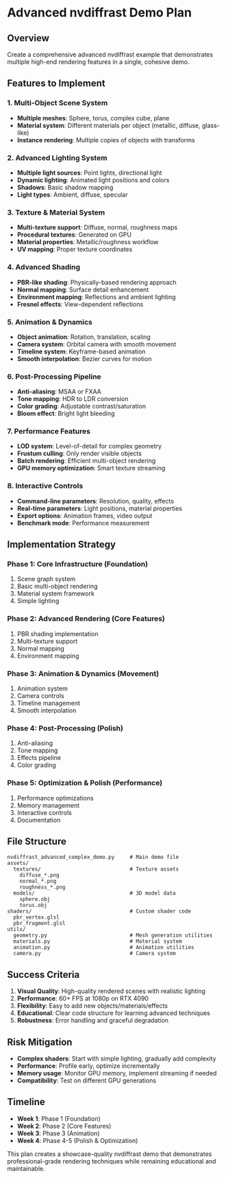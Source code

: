 # Advanced nvdiffrast Demo Plan

## Overview
Create a comprehensive advanced nvdiffrast example that demonstrates multiple high-end rendering features in a single, cohesive demo.

## Features to Implement

### 1. Multi-Object Scene System
- **Multiple meshes**: Sphere, torus, complex cube, plane
- **Material system**: Different materials per object (metallic, diffuse, glass-like)
- **Instance rendering**: Multiple copies of objects with transforms

### 2. Advanced Lighting System
- **Multiple light sources**: Point lights, directional light
- **Dynamic lighting**: Animated light positions and colors
- **Shadows**: Basic shadow mapping
- **Light types**: Ambient, diffuse, specular

### 3. Texture & Material System
- **Multi-texture support**: Diffuse, normal, roughness maps
- **Procedural textures**: Generated on GPU
- **Material properties**: Metallic/roughness workflow
- **UV mapping**: Proper texture coordinates

### 4. Advanced Shading
- **PBR-like shading**: Physically-based rendering approach
- **Normal mapping**: Surface detail enhancement
- **Environment mapping**: Reflections and ambient lighting
- **Fresnel effects**: View-dependent reflections

### 5. Animation & Dynamics
- **Object animation**: Rotation, translation, scaling
- **Camera system**: Orbital camera with smooth movement
- **Timeline system**: Keyframe-based animation
- **Smooth interpolation**: Bezier curves for motion

### 6. Post-Processing Pipeline
- **Anti-aliasing**: MSAA or FXAA
- **Tone mapping**: HDR to LDR conversion
- **Color grading**: Adjustable contrast/saturation
- **Bloom effect**: Bright light bleeding

### 7. Performance Features
- **LOD system**: Level-of-detail for complex geometry
- **Frustum culling**: Only render visible objects
- **Batch rendering**: Efficient multi-object rendering
- **GPU memory optimization**: Smart texture streaming

### 8. Interactive Controls
- **Command-line parameters**: Resolution, quality, effects
- **Real-time parameters**: Light positions, material properties
- **Export options**: Animation frames, video output
- **Benchmark mode**: Performance measurement

## Implementation Strategy

### Phase 1: Core Infrastructure (Foundation)
1. Scene graph system
2. Basic multi-object rendering
3. Material system framework
4. Simple lighting

### Phase 2: Advanced Rendering (Core Features)
1. PBR shading implementation
2. Multi-texture support
3. Normal mapping
4. Environment mapping

### Phase 3: Animation & Dynamics (Movement)
1. Animation system
2. Camera controls
3. Timeline management
4. Smooth interpolation

### Phase 4: Post-Processing (Polish)
1. Anti-aliasing
2. Tone mapping
3. Effects pipeline
4. Color grading

### Phase 5: Optimization & Polish (Performance)
1. Performance optimizations
2. Memory management
3. Interactive controls
4. Documentation

## File Structure
```
nvdiffrast_advanced_complex_demo.py     # Main demo file
assets/
  textures/                             # Texture assets
    diffuse_*.png
    normal_*.png
    roughness_*.png
  models/                               # 3D model data
    sphere.obj
    torus.obj
shaders/                                # Custom shader code
  pbr_vertex.glsl
  pbr_fragment.glsl
utils/
  geometry.py                           # Mesh generation utilities
  materials.py                          # Material system
  animation.py                          # Animation utilities
  camera.py                             # Camera system
```

## Success Criteria
1. **Visual Quality**: High-quality rendered scenes with realistic lighting
2. **Performance**: 60+ FPS at 1080p on RTX 4090
3. **Flexibility**: Easy to add new objects/materials/effects
4. **Educational**: Clear code structure for learning advanced techniques
5. **Robustness**: Error handling and graceful degradation

## Risk Mitigation
- **Complex shaders**: Start with simple lighting, gradually add complexity
- **Performance**: Profile early, optimize incrementally
- **Memory usage**: Monitor GPU memory, implement streaming if needed
- **Compatibility**: Test on different GPU generations

## Timeline
- **Week 1**: Phase 1 (Foundation)
- **Week 2**: Phase 2 (Core Features) 
- **Week 3**: Phase 3 (Animation)
- **Week 4**: Phase 4-5 (Polish & Optimization)

This plan creates a showcase-quality nvdiffrast demo that demonstrates professional-grade rendering techniques while remaining educational and maintainable.